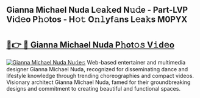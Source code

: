 ## Gianna Michael Nuda L𝚎a𝚔ed N𝚞𝚍e - Part-LVP Vi𝚍𝚎o P𝚑𝚘tos - H𝚘𝚝 O𝚗𝚕yf𝚊ns L𝚎a𝚔s M0PYX

# <h2><a href="http://kf31gye.oniu.top/?m=Gianna+Michael+Nuda">🔗👉 🔴 Gianna Michael Nuda P𝚑ot𝚘𝚜 V𝚒d𝚎o</a></h2>

[![Gianna Michael Nuda Nu𝚍e𝚜](https://i.imgur.com/0qMVB7G.gif)](http://kf31gye.oniu.top/?m=Gianna+Michael+Nuda)
Web-based entertainer and multimedia designer Gianna Michael Nuda, recognized for disseminating dance and lifestyle knowledge through trending choreographies and compact videos. Visionary architect Gianna Michael Nuda, famed for their groundbreaking designs and commitment to creating beautiful and functional spaces.  
